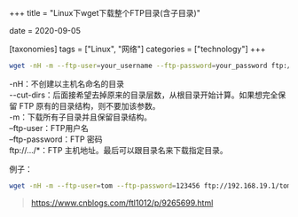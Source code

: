 +++
title = "Linux下wget下载整个FTP目录(含子目录)"

date = 2020-09-05

[taxonomies]
tags = ["Linux", "网络"]
categories = ["technology"]
+++
```bash
wget -nH -m --ftp-user=your_username --ftp-password=your_password ftp://your_ftp_host/*
```

-nH：不创建以主机名命名的目录  
--cut-dirs：后面接希望去掉原来的目录层数，从根目录开始计算。如果想完全保留 FTP 原有的目录结构，则不要加该参数。  
-m：下载所有子目录并且保留目录结构。  
–ftp-user：FTP用户名  
–ftp-password：FTP 密码  
ftp://.../*：FTP 主机地址。最后可以跟目录名来下载指定目录。

例子：

```bash
wget -nH -m --ftp-user=tom --ftp-password=123456 ftp://192.168.19.1/tom/
```

> https://www.cnblogs.com/ftl1012/p/9265699.html
